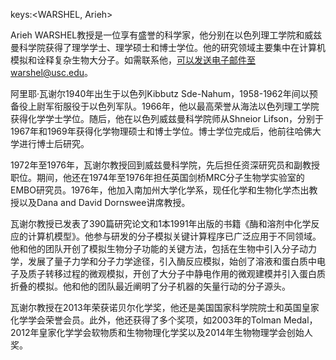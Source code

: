 keys:<WARSHEL, Arieh>


Arieh WARSHEL教授是一位享有盛誉的科学家，他分别在以色列理工学院和威兹曼科学院获得了理学学士、理学硕士和博士学位。他的研究领域主要集中在计算机模拟和诠释复杂生物大分子。如需联系他，可以发送电子邮件至warshel@usc.edu。

阿里耶·瓦谢尔1940年出生于以色列Kibbutz Sde-Nahum，1958-1962年间以预备役上尉军衔服役于以色列军队。1966年，他以最高荣誉从海法以色列理工学院获得化学学士学位。随后，他在以色列威兹曼科学院师从Shneior Lifson，分别于1967年和1969年获得化学物理硕士和博士学位。博士学位完成后，他前往哈佛大学进行博士后研究。

1972年至1976年，瓦谢尔教授回到威兹曼科学院，先后担任资深研究员和副教授职位。期间，他还在1974年至1976年担任英国剑桥MRC分子生物学实验室的EMBO研究员。1976年，他加入南加州大学化学系，现任化学和生物化学杰出教授以及Dana and David Dornswee讲席教授。

瓦谢尔教授已发表了390篇研究论文和1本1991年出版的书籍《酶和溶剂中化学反应的计算机模型》。他参与研发的分子模拟关键计算程序已广泛应用于不同领域。他和他的团队开创了模拟生物分子功能的关键方法，包括在生物中引入分子动力学，发展了量子力学和分子力学途径，引入酶反应模拟，始创了溶液和蛋白质中电子及质子转移过程的微观模拟，开创了大分子中静电作用的微观建模并引入蛋白质折叠的模拟。他和他的团队最近阐明了分子机器的矢量行动的分子源头。

瓦谢尔教授在2013年荣获诺贝尔化学奖，他还是美国国家科学院院士和英国皇家化学学会荣誉会员。此外，他还获得了多个奖项，如2003年的Tolman Medal，2012年皇家化学学会软物质和生物物理化学奖以及2014年生物物理学会创始人奖。